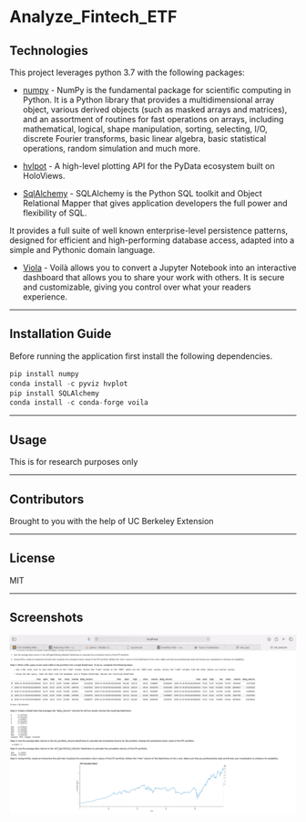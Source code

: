 # Analyze_Fintech_ETF

## Technologies

This project leverages python 3.7 with the following packages:

* [numpy](https://numpy.org/) - NumPy is the fundamental package for scientific computing in Python. It is a Python library that provides a multidimensional array object, various derived objects (such as masked arrays and matrices), and an assortment of routines for fast operations on arrays, including mathematical, logical, shape manipulation, sorting, selecting, I/O, discrete Fourier transforms, basic linear algebra, basic statistical operations, random simulation and much more.

* [hvlpot](https://hvplot.holoviz.org) - A high-level plotting API for the PyData ecosystem built on HoloViews.

* [SqlAlchemy](https://www.sqlalchemy.org/) - SQLAlchemy is the Python SQL toolkit and Object Relational Mapper that gives application developers the full power and flexibility of SQL.

It provides a full suite of well known enterprise-level persistence patterns, designed for efficient and high-performing database access, adapted into a simple and Pythonic domain language.

* [Viola](https://github.com/voila-dashboards/voila/blob/stable/docs/source/index.rst) - Voilà allows you to convert a Jupyter Notebook into an interactive dashboard that allows you to share your work with others. It is secure and customizable, giving you control over what your readers experience.
---

## Installation Guide

Before running the application first install the following dependencies.

```python
pip install numpy
conda install -c pyviz hvplot
pip install SQLAlchemy
conda install -c conda-forge voila

```
---

## Usage

This is for research purposes only

---

## Contributors

Brought to you with the help of UC Berkeley Extension

---

## License

MIT

---

## Screenshots

![alt text](https://github.com/brianhabana/Analyze_Fintech_ETF/blob/main/images/Screen%20Shot%202021-05-16%20at%203.38.16%20PM.png)

